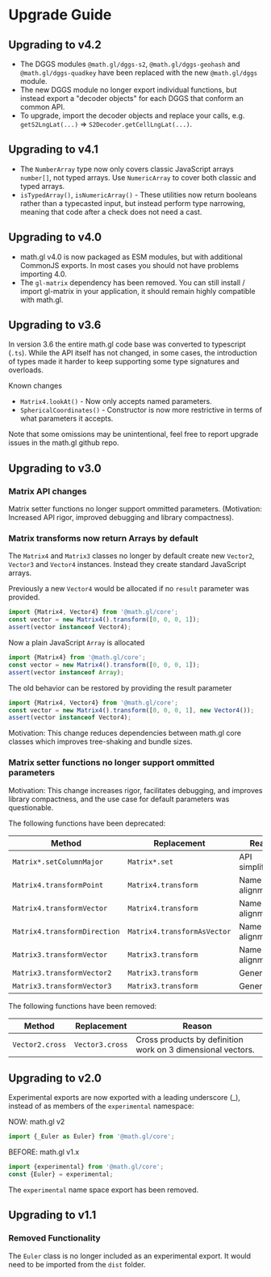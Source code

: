 # Upgrade Guide

## Upgrading to v4.2

- The DGGS modules `@math.gl/dggs-s2`, `@math.gl/dggs-geohash` and `@math.gl/dggs-quadkey` have been replaced with the new `@math.gl/dggs` module.
- The new DGGS module no longer export individual functions, but instead export a "decoder objects" for each DGGS that conform an common API.
- To upgrade, import the decoder objects and replace your calls, e.g. `getS2LngLat(...)` => `S2Decoder.getCellLngLat(...)`.

## Upgrading to v4.1

- The `NumberArray` type now only covers classic JavaScript arrays `number[]`, not typed arrays. Use `NumericArray` to cover both classic and typed arrays.
- `isTypedArray()`, `isNumericArray()` - These utilities now return booleans rather than a typecasted input, but instead perform type narrowing, meaning that code after a check does not need a cast.

## Upgrading to v4.0

- math.gl v4.0 is now packaged as ESM modules, but with additional CommonJS exports. In most cases you should not have problems importing 4.0.
- The `gl-matrix` dependency has been removed. You can still install / import gl-matrix in your application, it should remain highly compatible with math.gl.

## Upgrading to v3.6

In version 3.6 the entire math.gl code base was converted to typescript (`.ts`).
While the API itself has not changed, in some cases, the introduction of types
made it harder to keep supporting some type signatures and overloads.

Known changes

- `Matrix4.lookAt()` - Now only accepts named parameters.
- `SphericalCoordinates()` - Constructor is now more restrictive in terms of what parameters it accepts.

Note that some omissions may be unintentional, feel free to report upgrade issues
in the math.gl github repo.

## Upgrading to v3.0

### Matrix API changes

Matrix setter functions no longer support ommitted parameters. (Motivation: Increased API rigor, improved debugging and library compactness).

### Matrix transforms now return Arrays by default

The `Matrix4` and `Matrix3` classes no longer by default create new `Vector2`, `Vector3` and `Vector4` instances. Instead they create standard JavaScript arrays.

Previously a new `Vector4` would be allocated if no `result` parameter was provided.

```js
import {Matrix4, Vector4} from '@math.gl/core';
const vector = new Matrix4().transform([0, 0, 0, 1]);
assert(vector instanceof Vector4);
```

Now a plain JavaScript `Array` is allocated

```js
import {Matrix4} from '@math.gl/core';
const vector = new Matrix4().transform([0, 0, 0, 1]);
assert(vector instanceof Array);
```

The old behavior can be restored by providing the result parameter

```js
import {Matrix4, Vector4} from '@math.gl/core';
const vector = new Matrix4().transform([0, 0, 0, 1], new Vector4());
assert(vector instanceof Vector4);
```

Motivation: This change reduces dependencies between math.gl core classes which improves tree-shaking and bundle sizes.

### Matrix setter functions no longer support ommitted parameters

Motivation: This change increases rigor, facilitates debugging, and improves library compactness, and the use case for default parameters was questionable.

The following functions have been deprecated:

| Method                       | Replacement                 | Reason             |
| ---------------------------- | --------------------------- | ------------------ |
| `Matrix*.setColumnMajor`     | `Matrix*.set`               | API simplification |
| `Matrix4.transformPoint`     | `Matrix4.transform`         | Name alignment     |
| `Matrix4.transformVector`    | `Matrix4.transform`         | Name alignment     |
| `Matrix4.transformDirection` | `Matrix4.transformAsVector` | Name alignment     |
| `Matrix3.transformVector`    | `Matrix3.transform`         | Name alignment     |
| `Matrix3.transformVector2`   | `Matrix3.transform`         | Generalize         |
| `Matrix3.transformVector3`   | `Matrix3.transform`         | Generalize         |

The following functions have been removed:

| Method          | Replacement     | Reason                                                      |
| --------------- | --------------- | ----------------------------------------------------------- |
| `Vector2.cross` | `Vector3.cross` | Cross products by definition work on 3 dimensional vectors. |

## Upgrading to v2.0

Experimental exports are now exported with a leading underscore (\_), instead of as members of the `experimental` namespace:

NOW: math.gl v2

```js
import {_Euler as Euler} from '@math.gl/core';
```

BEFORE: math.gl v1.x

```js
import {experimental} from '@math.gl/core';
const {Euler} = experimental;
```

The `experimental` name space export has been removed.

## Upgrading to v1.1

### Removed Functionality

The `Euler` class is no longer included as an experimental export. It would need to be imported from the `dist` folder.
